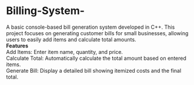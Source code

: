 # Billing-System-

A basic console-based bill generation system developed in C++. This project focuses on generating customer bills for small businesses, allowing users to easily add items and calculate total amounts.<br>
<b>Features</b>
<br>
Add Items: Enter item name, quantity, and price.
<br>
Calculate Total: Automatically calculate the total amount based on entered items.
<br>
Generate Bill: Display a detailed bill showing itemized costs and the final total.
